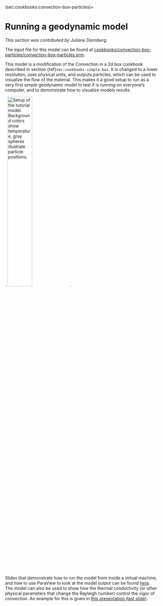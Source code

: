 (sec:cookbooks:convection-box-particles)=
# Running a geodynamic model

*This section was contributed by Juliane Dannberg.*

The input file for this model can be found at
[cookbooks/convection-box-particles/convection-box-particles.prm](https://www.github.com/geodynamics/aspect/blob/main/cookbooks/convection-box-particles/convection-box-particles.prm).

This model is a modification of the Convection in a 2d box cookbook described
in section {ref}`sec:cookbooks-simple-box`. It is changed to a lower
resolution, uses physical units, and outputs particles, which can be used to
visualize the flow of the material. This makes it a good setup to run as a
very first simple geodynamic model to test if is running on everyone&rsquo;s
computer, and to demonstrate how to visualize models results.

.
<img src="cookbooks/convection-box-particles/doc/convection-box.png" title="fig:" id="fig:convection-box-iterations" style="width:40.0%" alt="Setup of the tutorial model. Background colors show temperature, gray spheres illustrate particle positions." />
.

Slides that demonstrate how to run the model from inside a virtual machine,
and how to use ParaView to look at the model output can be found [here][]. The
model can also be used to show how the thermal conductivity (or other physical
parameters that change the Rayleigh number) control the vigor of convection.
An example for this is given in [this presentation (last slide)][].

  [cookbooks/convection-box-particles/convection-box-particles.prm]: cookbooks/convection-box-particles/convection-box-particles.prm
  [1]: #sec:cookbooks-simple-box
  [here]: https://www.dropbox.com/s/dmlcf4tx62ts6d1/02_geophysics_tutorial_01_08.pdf?dl=0
  [this presentation (last slide)]: https://www.dropbox.com/s/nqkxe54poe1op7d/03_geophysics_lecture_01_10.pdf?dl=0
